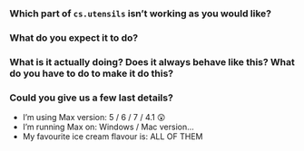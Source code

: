 ### Which part of `cs.utensils` isn’t working as you would like?



### What do you expect it to do?



### What is it actually doing? Does it always behave like this? What do you have to do to make it do this?



### Could you give us a few last details?

- I’m using Max version: 5 / 6 / 7 / 4.1 😲
- I’m running Max on: Windows / Mac version…
- My favourite ice cream flavour is: ALL OF THEM

